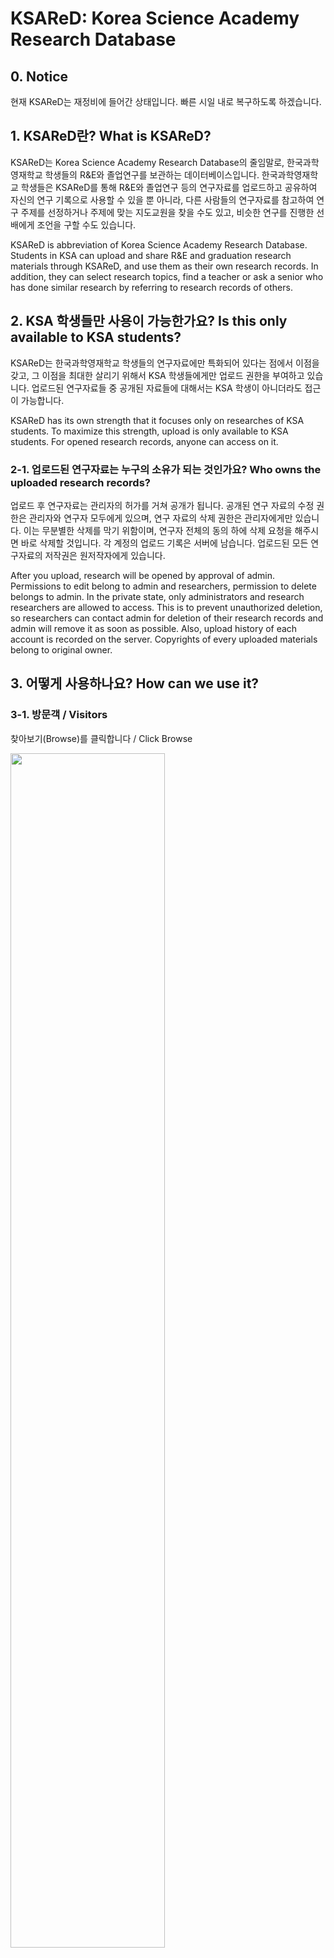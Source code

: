 # KSAReD: Korea Science Academy Research Database

## 0. Notice
현재 KSAReD는 재정비에 들어간 상태입니다. 빠른 시일 내로 복구하도록 하겠습니다.

## 1. KSAReD란? What is KSAReD?
KSAReD는 Korea Science Academy Research Database의 줄임말로, 한국과학영재학교 학생들의 R&E와 졸업연구를 보관하는 데이터베이스입니다. 한국과학영재학교 학생들은 KSAReD를 통해 R&E와 졸업연구 등의 연구자료를 업로드하고 공유하여 자신의 연구 기록으로 사용할 수 있을 뿐 아니라, 다른 사람들의 연구자료를 참고하여 연구 주제를 선정하거나 주제에 맞는 지도교원을 찾을 수도 있고, 비슷한 연구를 진행한 선배에게 조언을 구할 수도 있습니다.

KSAReD is abbreviation of Korea Science Academy Research Database. Students in KSA can upload and share R&E and graduation research materials through KSAReD, and use them as their own research records. In addition, they can select research topics, find a teacher or ask a senior who has done similar research by referring to research records of others.

## 2. KSA 학생들만 사용이 가능한가요? Is this only available to KSA students?
KSAReD는 한국과학영재학교 학생들의 연구자료에만 특화되어 있다는 점에서 이점을 갖고, 그 이점을 최대한 살리기 위해서 KSA 학생들에게만 업로드 권한을 부여하고 있습니다. 업로드된 연구자료들 중 공개된 자료들에 대해서는 KSA 학생이 아니더라도 접근이 가능합니다.

KSAReD has its own strength that it focuses only on researches of KSA students. To maximize this strength, upload is only available to KSA students. For opened research records, anyone can access on it.

### 2-1. 업로드된 연구자료는 누구의 소유가 되는 것인가요? Who owns the uploaded research records?
업로드 후 연구자료는 관리자의 허가를 거쳐 공개가 됩니다. 공개된 연구 자료의 수정 권한은 관리자와 연구자 모두에게 있으며, 연구 자료의 삭제 권한은 관리자에게만 있습니다. 이는 무분별한 삭제를 막기 위함이며, 연구자 전체의 동의 하에 삭제 요청을 해주시면 바로 삭제할 것입니다. 각 계정의 업로드 기록은 서버에 남습니다. 업로드된 모든 연구자료의 저작권은 원저작자에게 있습니다.

After you upload, research will be opened by approval of admin. Permissions to edit belong to admin and researchers, permission to delete belongs to admin. In the private state, only administrators and research researchers are allowed to access. This is to prevent unauthorized deletion, so researchers can contact admin for deletion of their research records and admin will remove it as soon as possible. Also, upload history of each account is recorded on the server. Copyrights of every uploaded materials belong to original owner.

## 3. 어떻게 사용하나요? How can we use it?
### 3-1. 방문객 / Visitors
찾아보기(Browse)를 클릭합니다 / Click Browse

<img src="https://user-images.githubusercontent.com/38968140/49936009-026f1d80-ff16-11e8-93d0-3fc8a5f931b9.png" width="70%">

연구의 과목, 연도, 종류를 지정할 수 있으며, 키워드를 통한 검색이 가능합니다.

You can select subject, type, year of researches and can find with keywords.

<img src="https://user-images.githubusercontent.com/38968140/49936055-38ac9d00-ff16-11e8-93dc-a640c29b521d.png" width="70%">

마음에 드는 연구를 클릭하면 짠하고 나타납니다! / Click research you want, enjoy it!

<img src="https://user-images.githubusercontent.com/38968140/49938476-592c2580-ff1d-11e8-9dee-32e610d76a78.png" width="70%">

### 3-2. KSA 학생 / KSA students
#### 3-2-1. 로그인 / Log-In
우측 상단의 로그인(Log-In)을 클릭합니다. / Click Log-In button on the top-right corner.

<img src="https://user-images.githubusercontent.com/38968140/49936009-026f1d80-ff16-11e8-93d0-3fc8a5f931b9.png" width="70%">

자신의 계정으로 로그인합니다. / Log-In with your account.

<img src="https://user-images.githubusercontent.com/38968140/49800389-b6dc3880-fd8a-11e8-9b2a-7534e3636494.png" width="50%">

#### 3-2-2. 업로드 / Upload

상단 메뉴에서 업로드를 클릭하고 칸을 채운 후 [저장]을 누르세요. / Click upload menu on the top, fill in the blank and [Save]

<img src="https://user-images.githubusercontent.com/38968140/49938551-a4decf00-ff1d-11e8-9bf5-ca9e2f219d3c.png" width="70%">

#### 3-2-3. 비밀번호 변경 / Password Change
로그인 한 후 우측 상단 계정 관리(Account Management)를 클릭합니다. / After you logged in, click Account Management button

<img src="https://user-images.githubusercontent.com/38968140/49938641-dd7ea880-ff1d-11e8-9022-c0334ba88e81.png" width="70%">

이전 비밀번호와 새 비밀번호를 입력 후 저장하세요 / Input old password and new password, save it

<img src = "https://user-images.githubusercontent.com/38968140/49939137-4286ce00-ff1f-11e8-8c78-49764ff9d233.png" width="50%">

## 4. Contact
KSA 16-077 이원준 [wjl0316@kaist.ac.kr](mailto:wjl0316@kaist.ac.kr)

#### Citation if you use it on research
이종현, 이원준, 김호숙, "효율적인 검색을 위한 논문 키워드 추출 알고리즘 설계 및 연구 검색 시스템 개발". 2018년 추계학술발표대회 논문집 25, 2 (2018): 463-466.
